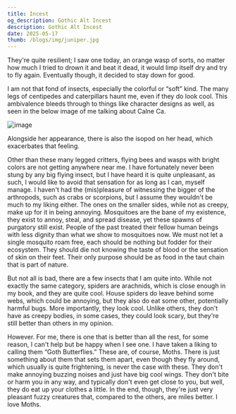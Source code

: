 ```yaml
---
title: Incest
og_description: Gothic Alt Incest
description: Gothic Alt Incest
date: 2025-05-17
thumb: /blogs/img/juniper.jpg
---
```


They're quite resilient; I saw one today, an orange wasp of sorts, no matter how much I tried to drown it and beat it dead, it would limp itself dry and try to fly again. Eventually though, it decided to stay down for good.

I am not that fond of insects, especially the colorful or “soft” kind. The many legs of centipedes and caterpillars haunt me, even if they do look cool. This ambivalence bleeds through to things like character designs as well, as seen in the below image of me talking about Calne Ca.

![image](https://lel.hadsex.today/77gJ8BxWj.png)

Alongside her appearance, there is also the isopod on her head, which exacerbates that feeling.

Other than these many legged critters, flying bees and wasps with bright colors are not getting anywhere near me. I have fortunately never been stung by any big flying insect, but I have heard it is quite unpleasant, as such, I would like to avoid that sensation for as long as I can, myself manage.
I haven't had the (mis)pleasure of witnessing the bigger of the arthropods, such as crabs or scorpions, but I assume they wouldn't be much to my liking either.
The ones on the smaller sides, while not as creepy, make up for it in being annoying. Mosquitoes are the bane of my existence, they exist to annoy, steal, and spread disease, yet these spawns of purgatory still exist. People of the past treated their fellow human beings with less dignity than what we show to mosquitoes now. We must not let a single mosquito roam free, each should be nothing but fodder for their ecosystem. They should die not knowing the taste of blood or the sensation of skin on their feet. Their only purpose should be as food in the taut chain that is part of nature.

But not all is bad, there are a few insects that I am quite into. While not exactly the same category, spiders are arachnids, which is close enough in my book, and they are quite cool. House spiders do leave behind some webs, which could be annoying, but they also do eat some other, potentially harmful bugs. More importantly, they look cool. Unlike others, they don't have as creepy bodies, in some cases, they could look scary, but they're still better than others in my opinion.

However. For me, there is one that is better than all the rest, for some reason, I can't help but be happy when I see one. I have taken a liking to calling them “Goth Butterflies.” These are, of course, Moths.
There is just something about them that sets them apart, even though they fly around, which usually is quite frightening, is never the case with these. They don't make annoying buzzing noises and just have big cool wings. They don't bite or harm you in any way, and typically don't even get close to you, but well, they do eat up your clothes a little. In the end, though, they're just very pleasant fuzzy creatures that, compared to the others, are miles better. I love Moths. 